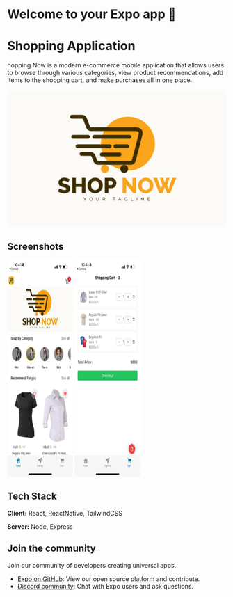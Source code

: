 # Welcome to your Expo app 👋

# Shopping Application

hopping Now is a modern e-commerce mobile application that allows users to browse through various categories, view product recommendations, add items to the shopping cart, and make purchases all in one place.


![Logo](https://github.com/zinlynnhtun/shopping/blob/main/assets/images/shop/banner6.jpg)


## Screenshots
<p float="left">
<img src="https://github.com/zinlynnhtun/shopping/blob/main/assets/images/shop/gitphoto1.jpeg" width="30%" height="500">
<img src="https://github.com/zinlynnhtun/shopping/blob/main/assets/images/shop/gitphoto2.jpeg" width="30%" height="500">
</p>

## Tech Stack

**Client:** React, ReactNative, TailwindCSS

**Server:** Node, Express



## Join the community

Join our community of developers creating universal apps.

- [Expo on GitHub](https://github.com/expo/expo): View our open source platform and contribute.
- [Discord community](https://chat.expo.dev): Chat with Expo users and ask questions.
